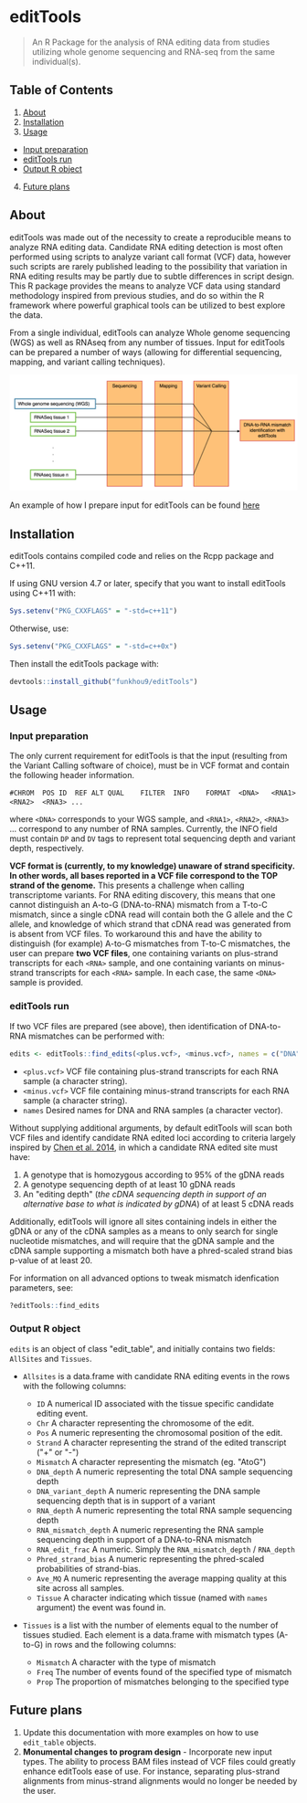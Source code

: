 # editTools

> An R Package for the analysis of RNA editing data from studies utilizing whole genome sequencing and RNA-seq from the same individual(s).

## Table of Contents

1. [About](#about)
2. [Installation](#installation)
3. [Usage](#usage)
  - [Input preparation](#input-preparation)
  - [editTools run](#edittools-run)
  - [Output R object](#output-r-object)
4. [Future plans](#future-plans)

## About

editTools was made out of the necessity to create a reproducible means to analyze RNA editing data. Candidate RNA editing detection is most often performed using scripts to analyze variant call format (VCF) data, however such scripts are rarely published leading to the possibility that variation in RNA editing results may be partly due to subtle differences in script design. This R package provides the means to analyze VCF data using standard methodology inspired from previous studies, and do so within the R framework where powerful graphical tools can be utilized to best explore the data.

From a single individual, editTools can analyze Whole genome sequencing (WGS) as well as RNAseq from any number of tissues. Input for editTools can be prepared a number of ways (allowing for differential sequencing, mapping, and variant calling techniques).

![about_diagram](./img/about_diagram.png)

An example of how I prepare input for editTools can be found [here](https://github.com/funkhou9/variant_calling_pipeline)

## Installation

editTools contains compiled code and relies on the Rcpp package and C++11.


If using GNU version 4.7 or later, specify that you want to install editTools using C++11 with:

```r
Sys.setenv("PKG_CXXFLAGS" = "-std=c++11")
```

Otherwise, use:

```r
Sys.setenv("PKG_CXXFLAGS" = "-std=c++0x")
```

Then install the editTools package with:

```r
devtools::install_github("funkhou9/editTools")
```

## Usage

### Input preparation

The only current requirement for editTools is that the input (resulting from the Variant Calling software of choice), must be in VCF format and contain the following header information.

```
#CHROM	POS	ID	REF	ALT	QUAL	FILTER	INFO	FORMAT	<DNA>	<RNA1>	<RNA2>	<RNA3> ...
```

where `<DNA>` corresponds to your WGS sample, and `<RNA1>`, `<RNA2>`, `<RNA3>` ... correspond to any number of RNA samples. Currently, the INFO field must contain `DP` and `DV` tags to represent total sequencing depth and variant depth, respectively.

**VCF format is (currently, to my knowledge) unaware of strand specificity. In other words, all bases reported in a VCF file correspond to the TOP strand of the genome.** This presents a challenge when calling transcriptome variants. For RNA editing discovery, this means that one cannot distinguish an A-to-G (DNA-to-RNA) mismatch from a T-to-C mismatch, since a single cDNA read will contain both the G allele and the C allele, and knowledge of which strand that cDNA read was generated from is absent from VCF files. To workaround this and have the ability to distinguish (for example) A-to-G mismatches from T-to-C mismatches, the user can prepare **two VCF files**, one containing variants on plus-strand transcripts for each `<RNA>` sample, and one containing variants on minus-strand transcripts for each `<RNA>` sample. In each case, the same `<DNA>` sample is provided.

### editTools run

If two VCF files are prepared (see above), then identification of DNA-to-RNA mismatches can be performed with:

```r
edits <- editTools::find_edits(<plus.vcf>, <minus.vcf>, names = c("DNA", "Brain", "Liver", "Heart"))
```

- `<plus.vcf>` VCF file containing plus-strand transcripts for each RNA sample (a character string).
- `<minus.vcf>` VCF file containing minus-strand transcripts for each RNA sample (a character string).
- `names` Desired names for DNA and RNA samples (a character vector).

Without supplying additional arguments, by default editTools will scan both VCF files and identify candidate RNA edited loci according to criteria largely inspired by [Chen et al. 2014](http://journals.plos.org/plosgenetics/article?id=10.1371/journal.pgen.1004274), in which a candidate RNA edited site must have:

1. A genotype that is homozygous according to 95% of the gDNA reads
2. A genotype sequencing depth of at least 10 gDNA reads
3. An "editing depth" (*the cDNA sequencing depth in support of an alternative base to what is indicated by gDNA*) of at least 5 cDNA reads

Additionally, editTools will ignore all sites containing indels in either the gDNA or any of the cDNA samples as a means to only search for single nucleotide mismatches, and will require that the gDNA sample and the cDNA sample supporting a mismatch both have a phred-scaled strand bias p-value of at least 20.

For information on all advanced options to tweak mismatch idenfication parameters, see:

```r
?editTools::find_edits
```

### Output R object

`edits` is an object of class "edit_table", and initially contains two fields: `AllSites` and `Tissues`.

* `Allsites` is a data.frame with candidate RNA editing events in the rows with the following columns:

	- `ID` A numerical ID associated with the tissue specific candidate editing event.
	- `Chr` A character representing the chromosome of the edit.
	- `Pos` A numeric representing the chromosomal position of the edit.
	- `Strand` A character representing the strand of the edited transcript ("+" or "-")
	- `Mismatch` A character representing the mismatch (eg. "AtoG")
	- `DNA_depth` A numeric representing the total DNA sample sequencing depth
	- `DNA_variant_depth` A numeric representing the DNA sample sequencing depth that is in support of a variant
	- `RNA_depth` A numeric representing the total RNA sample sequencing depth
	- `RNA_mismatch_depth` A numeric representing the RNA sample sequencing depth in support of a DNA-to-RNA mismatch
	- `RNA_edit_frac` A numeric. Simply the `RNA_mismatch_depth` / `RNA_depth`
	- `Phred_strand_bias` A numeric representing the phred-scaled probabilities of strand-bias.
	- `Ave_MQ` A numeric representing the average mapping quality at this site across all samples.
	- `Tissue` A character indicating which tissue (named with `names` argument) the event was found in.

* `Tissues` is a list with the number of elements equal to the number of tissues studied. Each element is a data.frame with mismatch types (A-to-G) in rows and the following columns:

	- `Mismatch` A character with the type of mismatch
	- `Freq` The number of events found of the specified type of mismatch
	- `Prop` The proportion of mismatches belonging to the specified type

## Future plans

1. Update this documentation with more examples on how to use `edit_table` objects.
2. **Monumental changes to program design** - Incorporate new input types. The ability to process BAM files instead of VCF files could greatly enhance editTools ease of use. For instance, separating plus-strand alignments from minus-strand alignments would no longer be needed by the user.






